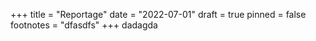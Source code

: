 +++
title = "Reportage"
date = "2022-07-01"
draft = true
pinned = false
footnotes = "dfasdfs"
+++
dadagda